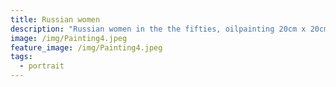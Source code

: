 ```yaml
---
title: Russian women
description: "Russian women in the the fifties, oilpainting 20cm x 20cm. "
image: /img/Painting4.jpeg
feature_image: /img/Painting4.jpeg
tags:
  - portrait
---
```

